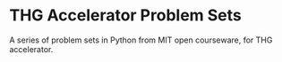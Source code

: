 # THG Accelerator Problem Sets
A series of problem sets in Python from MIT open courseware, for THG accelerator.
